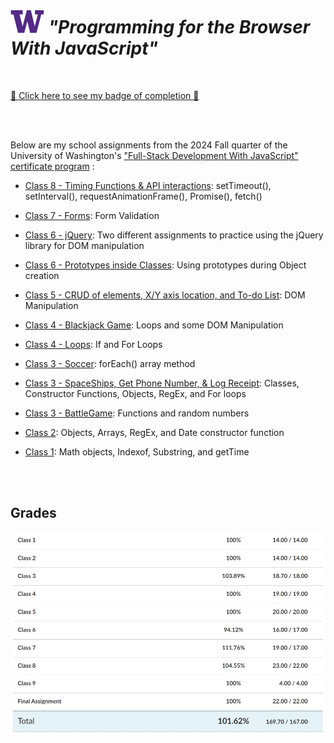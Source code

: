 # ![UW logo](UW.png) _"Programming for the Browser With JavaScript"_

<br>

[🪪 Click here to see my badge of completion 🪪](https://continuumuw.badgr.com/public/assertions/CN0baYDJT1alwUQHGHO_iQ)

<br> <br>

Below are my school assignments from the 2024 Fall quarter of the University of Washington's ["Full-Stack Development With JavaScript" certificate program](https://www.pce.uw.edu/certificates/full-stack-development-with-javascript) :

* [Class 8 - Timing Functions & API interactions](/Class_8/): setTimeout(), setInterval(), requestAnimationFrame(), Promise(), fetch()

* [Class 7 - Forms](/Class_7_Contact.js): Form Validation

* [Class 6 - jQuery](/jQuery_exercises/): Two different assignments to practice using the jQuery library for DOM manipulation

* [Class 6 - Prototypes inside Classes](/Class_6_Prototypes.js): Using prototypes during Object creation

* [Class 5 - CRUD of elements, X/Y axis location, and To-do List](/Class_5/): DOM Manipulation

* [Class 4 - Blackjack Game](/Class_4_Blackjack.js): Loops and some DOM Manipulation

* [Class 4 - Loops](/Class_4_Loops.js): If and For Loops

* [Class 3 - Soccer](Class_3_soccer.js):  forEach() array method

* [Class 3 - SpaceShips, Get Phone Number, & Log Receipt](Class_3_Classes&Objects.js):  Classes, Constructor Functions, Objects, RegEx, and For loops

* [Class 3 - BattleGame](Class_3_battleGame.js):  Functions and random numbers

* [Class 2](Class_2_Exercises.js):  Objects, Arrays, RegEx, and Date constructor function

* [Class 1](Class_1_Exercises.js):  Math objects, Indexof, Substring, and getTime

<br>

<br>

## Grades

![Screenshot of grades on Canvas](Screenshot.jpg)
